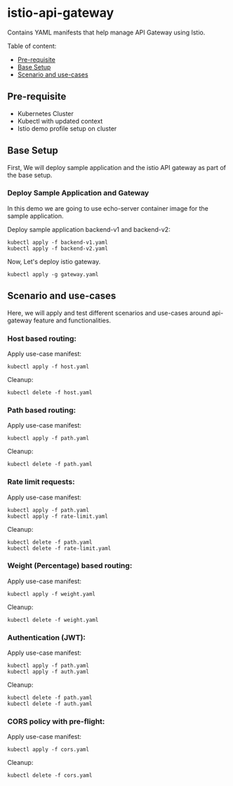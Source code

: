# istio-api-gateway
Contains YAML manifests that help manage API Gateway using Istio.

Table of content:
- [Pre-requisite](#pre-requisite)
- [Base Setup](#base-setup)
- [Scenario and use-cases](#scenario-and-use-cases)

## Pre-requisite
- Kubernetes Cluster
- Kubectl with updated context
- Istio demo profile setup on cluster

## Base Setup

First, We will deploy sample application and the istio API gateway as part of the base setup.  

### Deploy Sample Application and Gateway

In this demo we are going to use echo-server container image for the sample application.

Deploy sample application backend-v1 and backend-v2:

    kubectl apply -f backend-v1.yaml
    kubectl apply -f backend-v2.yaml

Now, Let's deploy istio gateway.

    kubectl apply -g gateway.yaml

## Scenario and use-cases

Here, we will apply and test different scenarios and use-cases around api-gateway feature and functionalities.

### Host based routing:

Apply use-case manifest:

    kubectl apply -f host.yaml

Cleanup:

    kubectl delete -f host.yaml

### Path based routing:

Apply use-case manifest:

    kubectl apply -f path.yaml

Cleanup:

    kubectl delete -f path.yaml

### Rate limit requests:

Apply use-case manifest:

    kubectl apply -f path.yaml
    kubectl apply -f rate-limit.yaml

Cleanup:

    kubectl delete -f path.yaml
    kubectl delete -f rate-limit.yaml

### Weight (Percentage) based routing:

Apply use-case manifest:

    kubectl apply -f weight.yaml

Cleanup:

    kubectl delete -f weight.yaml

### Authentication (JWT):

Apply use-case manifest:

    kubectl apply -f path.yaml
    kubectl apply -f auth.yaml

Cleanup:

    kubectl delete -f path.yaml
    kubectl delete -f auth.yaml

### CORS policy with pre-flight:

Apply use-case manifest:

    kubectl apply -f cors.yaml

Cleanup:

    kubectl delete -f cors.yaml
